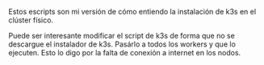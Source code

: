 Estos escripts son mi versión de cómo entiendo la instalación de k3s en el clúster físico.

Puede ser interesante modificar el script de k3s de forma que no se descargue el instalador de k3s. Pasárlo a todos los workers y que lo ejecuten. Esto lo digo por la falta de conexión a internet en los nodos.
